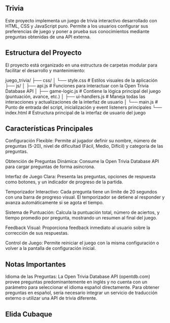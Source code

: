 ## Trivia
Este proyecto implementa un juego de trivia interactivo desarrollado con HTML, CSS y JavaScript puro. Permite a los usuarios configurar sus preferencias de juego y poner a prueba sus conocimientos mediante preguntas obtenidas de una API externa.

## Estructura del Proyecto
El proyecto está organizado en una estructura de carpetas modular para facilitar el desarrollo y mantenimiento:

juego_trivia/
├── css/
│   └── style.css           # Estilos visuales de la aplicación
├── js/
│   ├── api.js              # Funciones para interactuar con la Open Trivia Database API
│   ├── game-logic.js       # Contiene la lógica principal del juego (puntuación, avance, etc.)
│   ├── ui-handlers.js      # Maneja todas las interacciones y actualizaciones de la interfaz de usuario
│   └── main.js             # Punto de entrada del script, inicialización y event listeners principales
└── index.html              # Estructura principal de la interfaz de usuario del juego
## Características Principales
Configuración Flexible: Permite al jugador definir su nombre, número de preguntas (5-20), nivel de dificultad (Fácil, Medio, Difícil) y categoría de las preguntas.

Obtención de Preguntas Dinámica: Consume la Open Trivia Database API para cargar preguntas de forma asíncrona.

Interfaz de Juego Clara: Presenta las preguntas, opciones de respuesta como botones, y un indicador de progreso de la partida.

Temporizador Interactivo: Cada pregunta tiene un límite de 20 segundos con una barra de progreso visual. El temporizador se detiene al responder y avanza automáticamente si se agota el tiempo.

Sistema de Puntuación: Calcula la puntuación total, número de aciertos, y tiempo promedio por pregunta, mostrando un resumen al final del juego.

Feedback Visual: Proporciona feedback inmediato al usuario sobre la corrección de sus respuestas.

Control de Juego: Permite reiniciar el juego con la misma configuración o volver a la pantalla de configuración inicial.

## Notas Importantes
Idioma de las Preguntas: La Open Trivia Database API (opentdb.com) provee preguntas predominantemente en inglés y no cuenta con un parámetro para seleccionar el idioma español directamente. Para obtener preguntas en español, sería necesario integrar un servicio de traducción externo o utilizar una API de trivia diferente.

## Elida Cubaque